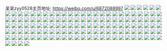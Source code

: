 呆呆zyy0528主页地址: https://weibo.com/u/6872088997 
![](https://wx4.sinaimg.cn/mw2000/007v4Ah7ly1h8vc1neofij30u01agtce.jpg) 
![](https://wx4.sinaimg.cn/mw2000/007v4Ah7ly1h8vc1o1qm2j30u0140q9j.jpg) 
![](https://wx4.sinaimg.cn/mw2000/007v4Ah7ly1h8oaujovpfj30u0140472.jpg) 
![](https://wx4.sinaimg.cn/mw2000/007v4Ah7ly1h8oaugxje0j30u0140n5u.jpg) 
![](https://wx4.sinaimg.cn/mw2000/007v4Ah7ly1h8oauiqi0dj30u0140qbd.jpg) 
![](https://wx4.sinaimg.cn/mw2000/007v4Ah7ly1h8oaukixmuj30u0140dn6.jpg) 
![](https://wx4.sinaimg.cn/mw2000/007v4Ah7ly1h8oaulmcouj30u014046c.jpg) 
![](https://wx4.sinaimg.cn/mw2000/007v4Ah7ly1h8oav5s7r1j30u014013n.jpg) 
![](https://wx4.sinaimg.cn/mw2000/007v4Ah7ly1h8igt2ad0tj31hc0u0wtz.jpg) 
![](https://wx4.sinaimg.cn/mw2000/007v4Ah7ly1h8fd602a8aj31690nsjwh.jpg) 
![](https://wx4.sinaimg.cn/mw2000/007v4Ah7ly1h8fd4f0o5vj31401z413k.jpg) 
![](https://wx4.sinaimg.cn/mw2000/007v4Ah7ly1h8fd4fi7xdj31401z4na7.jpg) 
![](https://wx4.sinaimg.cn/mw2000/007v4Ah7ly1h8fd4heggkj31401z4qer.jpg) 
![](https://wx4.sinaimg.cn/mw2000/007v4Ah7ly1h8fd5zuawbj31hc0u0aih.jpg) 
![](https://wx4.sinaimg.cn/mw2000/007v4Ah7ly1h8fd5z419bj32c0340kjm.jpg) 
![](https://wx4.sinaimg.cn/mw2000/007v4Ah7ly1h8e5p7coykj32c0340hdu.jpg) 
![](https://wx4.sinaimg.cn/mw2000/007v4Ah7ly1h8e5p81tkxj30ia0wjdkl.jpg) 
![](https://wx4.sinaimg.cn/mw2000/007v4Ah7ly1h8e5p8qiacj30u01hcau2.jpg) 
![](https://wx4.sinaimg.cn/mw2000/007v4Ah7ly1h8e5paxfz4j33402c0kjm.jpg) 
![](https://wx4.sinaimg.cn/mw2000/007v4Ah7ly1h8e5pbuedlj31hc0u07h9.jpg) 
![](https://wx4.sinaimg.cn/mw2000/007v4Ah7ly1h8e5pcd3ddj30u01hcqcz.jpg) 
![](https://wx4.sinaimg.cn/mw2000/007v4Ah7ly1h8e5pqp1wij30u01hg4fa.jpg) 
![](https://wx4.sinaimg.cn/mw2000/007v4Ah7ly1h8e5pd6mvxj31o0280x1g.jpg) 
![](https://wx4.sinaimg.cn/mw2000/007v4Ah7ly1h8e5q9r80bj30u0140k03.jpg) 
![](https://wx4.sinaimg.cn/mw2000/007v4Ah7ly1h8cmjbb2bej315s0niq7t.jpg) 
![](https://wx4.sinaimg.cn/mw2000/007v4Ah7ly1h8cmjcepbzj30u00u0q58.jpg) 
![](https://wx4.sinaimg.cn/mw2000/007v4Ah7ly1h8cmjc2da2j31400u0gws.jpg) 
![](https://wx4.sinaimg.cn/mw2000/007v4Ah7ly1h8cmjaubzuj31400u011x.jpg) 
![](https://wx4.sinaimg.cn/mw2000/007v4Ah7ly1h8cmjcosjlj31400u0401.jpg) 
![](https://wx4.sinaimg.cn/mw2000/007v4Ah7ly1h8946ruk4pj30u0140dtp.jpg) 
![](https://wx4.sinaimg.cn/mw2000/007v4Ah7ly1h8946sosujj30u0140k0x.jpg) 
![](https://wx4.sinaimg.cn/mw2000/007v4Ah7ly1h8946tux1pj30u0140wsa.jpg) 
![](https://wx4.sinaimg.cn/mw2000/007v4Ah7ly1h8946v03q2j30u0140qdz.jpg) 
![](https://wx4.sinaimg.cn/mw2000/007v4Ah7ly1h8946qaro4j30u0140dp0.jpg) 
![](https://wx4.sinaimg.cn/mw2000/007v4Ah7ly1h8946vxlzzj30u014013l.jpg) 
![](https://wx4.sinaimg.cn/mw2000/007v4Ah7ly1h85vat0n1jj31400u0444.jpg) 
![](https://wx4.sinaimg.cn/mw2000/007v4Ah7ly1h85varwfp1j31400u07ae.jpg) 
![](https://wx4.sinaimg.cn/mw2000/007v4Ah7ly1h85vauef6gj31400u0gu4.jpg) 
![](https://wx4.sinaimg.cn/mw2000/007v4Ah7ly1h83wy3536qj30pr19qdlo.jpg) 
![](https://wx4.sinaimg.cn/mw2000/007v4Ah7ly1h83x1nr283j30pp1faq9h.jpg) 
![](https://wx4.sinaimg.cn/mw2000/007v4Ah7ly1h83x8x3huzj31hc0u0dsy.jpg) 
![](https://wx4.sinaimg.cn/mw2000/007v4Ah7ly1h83x8yyhs7j33402c0u0y.jpg) 
![](https://wx4.sinaimg.cn/mw2000/007v4Ah7ly1h83x8wojvsj31400u0mzp.jpg) 
![](https://wx4.sinaimg.cn/mw2000/007v4Ah7ly1h83x90pisjj32tc240u0x.jpg) 
![](https://wx4.sinaimg.cn/mw2000/007v4Ah7ly1h83x91t9jfj32402tckjl.jpg) 
![](https://wx4.sinaimg.cn/mw2000/007v4Ah7ly1h83x92xflfj32402tcx4m.jpg) 
![](https://wx4.sinaimg.cn/mw2000/007v4Ah7ly1h83x949w3wj32tc240npd.jpg) 
![](https://wx4.sinaimg.cn/mw2000/007v4Ah7ly1h83x95hf55j32tc240qv5.jpg) 
![](https://wx4.sinaimg.cn/mw2000/007v4Ah7ly1h83x96f6yoj32402tcb29.jpg) 
![](https://wx4.sinaimg.cn/mw2000/007v4Ah7ly1h83x97w9uaj32tc240kjl.jpg) 
![](https://wx4.sinaimg.cn/mw2000/007v4Ah7ly1h83x99rmu2j32402tc1ky.jpg) 
![](https://wx4.sinaimg.cn/mw2000/007v4Ah7ly1h83x9b3q2tj32402tckjl.jpg) 
![](https://wx4.sinaimg.cn/mw2000/007v4Ah7ly1h83x9cmsx5j32tc240x6p.jpg) 
![](https://wx4.sinaimg.cn/mw2000/007v4Ah7ly1h83x9dtsnvj32402tcnpd.jpg) 
![](https://wx4.sinaimg.cn/mw2000/007v4Ah7ly1h83x9hr5rsj32402tchdw.jpg) 
![](https://wx4.sinaimg.cn/mw2000/007v4Ah7ly1h82m2z9yvlj30sh0jgq5k.jpg) 
![](https://wx4.sinaimg.cn/mw2000/007v4Ah7ly1h82m37z20mj30wi1ycqv5.jpg) 
![](https://wx4.sinaimg.cn/mw2000/007v4Ah7ly1h82m3cd6r8j30u0140kgh.jpg) 
![](https://wx4.sinaimg.cn/mw2000/007v4Ah7ly1h82m3akxpyj33402c01kz.jpg) 
![](https://wx4.sinaimg.cn/mw2000/007v4Ah7ly1h82m2yge2oj36bo2z0x6s.jpg) 
![](https://wx4.sinaimg.cn/mw2000/007v4Ah7ly1h82m3d8iraj30u01407um.jpg) 
![](https://wx4.sinaimg.cn/mw2000/007v4Ah7ly1h7z2eqrlugj313u0tu7cw.jpg) 
![](https://wx4.sinaimg.cn/mw2000/007v4Ah7ly1h7z2d3bv52j30u0140jy1.jpg) 
![](https://wx4.sinaimg.cn/mw2000/007v4Ah7ly1h7z2e2atqhj30u0140n3s.jpg) 
![](https://wx4.sinaimg.cn/mw2000/007v4Ah7ly1h7z2d40hjxj31400u07ea.jpg) 
![](https://wx4.sinaimg.cn/mw2000/007v4Ah7ly1h7z2f3ddpij30u01sxafi.jpg) 
![](https://wx4.sinaimg.cn/mw2000/007v4Ah7ly1h7z2effbj1j30u0140tq1.jpg) 
![](https://wx4.sinaimg.cn/mw2000/007v4Ah7ly1h7y6h12d6cj30u01bttc0.jpg) 
![](https://wx4.sinaimg.cn/mw2000/007v4Ah7ly1h7y6gyz0qbj30u0140n2h.jpg) 
![](https://wx4.sinaimg.cn/mw2000/007v4Ah7ly1h7y6h3ey5ij30u0140dq3.jpg) 
![](https://wx4.sinaimg.cn/mw2000/007v4Ah7ly1h7y6gzh2h8j30u0140n1g.jpg) 
![](https://wx4.sinaimg.cn/mw2000/007v4Ah7ly1h7y6h1dcj1j31900u0aat.jpg) 
![](https://wx4.sinaimg.cn/mw2000/007v4Ah7ly1h7y6h0kumuj30u01hc7ep.jpg) 
![](https://wx4.sinaimg.cn/mw2000/007v4Ah7ly1h7y6h1tcgej31400u0jyo.jpg) 
![](https://wx4.sinaimg.cn/mw2000/007v4Ah7ly1h7y6h2kk4mj31400u0wpv.jpg) 
![](https://wx4.sinaimg.cn/mw2000/007v4Ah7ly1h7y6gy809ej30u014042n.jpg) 
![](https://wx4.sinaimg.cn/mw2000/007v4Ah7ly1h7wi3pw463j313u0tu0ym.jpg) 
![](https://wx4.sinaimg.cn/mw2000/007v4Ah7ly1h7tht5caogj30u0140q7g.jpg) 
![](https://wx4.sinaimg.cn/mw2000/007v4Ah7ly1h7tht18l4xj30sx1fegqy.jpg) 
![](https://wx4.sinaimg.cn/mw2000/007v4Ah7ly1h7tht2i3ytj31400u04cl.jpg) 
![](https://wx4.sinaimg.cn/mw2000/007v4Ah7ly1h7tht3e5j0j31400u0ar2.jpg) 
![](https://wx4.sinaimg.cn/mw2000/007v4Ah7ly1h7tht46i26j30k00qoq71.jpg) 
![](https://wx4.sinaimg.cn/mw2000/007v4Ah7ly1h7tht1s81ej30u014048a.jpg) 
![](https://wx4.sinaimg.cn/mw2000/007v4Ah7ly1h7tht4v7nkj30u0140gxt.jpg) 
![](https://wx4.sinaimg.cn/mw2000/007v4Ah7ly1h7tht7559uj31400u0gwe.jpg) 
![](https://wx4.sinaimg.cn/mw2000/007v4Ah7ly1h7s7hnyw4xj30u01sxq7j.jpg) 
![](https://wx4.sinaimg.cn/mw2000/007v4Ah7ly1h7s7hoejkcj31400u0jyr.jpg) 
![](https://wx4.sinaimg.cn/mw2000/007v4Ah7ly1h7s7hr1mg6j30u0140dvr.jpg) 
![](https://wx4.sinaimg.cn/mw2000/007v4Ah7ly1h7s7hplxaej30u0140x0e.jpg) 
![](https://wx4.sinaimg.cn/mw2000/007v4Ah7ly1h7s7hnctfoj31hc0u0tgx.jpg) 
![](https://wx4.sinaimg.cn/mw2000/007v4Ah7ly1h7s7hrkdmzj31400u0aj1.jpg) 
![](https://wx4.sinaimg.cn/mw2000/007v4Ah7ly1h7s7hqdtixj31400u0tod.jpg) 
![](https://wx4.sinaimg.cn/mw2000/007v4Ah7ly1h7s7hnoj8bj30u01sxq7t.jpg) 
![](https://wx4.sinaimg.cn/mw2000/007v4Ah7ly1h7s7imxk7dj30u01sxjxc.jpg) 
![](https://wx4.sinaimg.cn/mw2000/007v4Ah7ly1h7s7hs2rrcj30u0140dno.jpg) 
![](https://wx4.sinaimg.cn/mw2000/007v4Ah7ly1h7s7hovv82j31hc0u07d4.jpg) 
![](https://wx4.sinaimg.cn/mw2000/007v4Ah7ly1h7rrsf4mjyj31hc0u07fr.jpg) 
![](https://wx4.sinaimg.cn/mw2000/007v4Ah7ly1h7qgnvlwpcj31hc0u0gsw.jpg) 
![](https://wx4.sinaimg.cn/mw2000/007v4Ah7ly1h7qgnwce5xj31400u0101.jpg) 
![](https://wx4.sinaimg.cn/mw2000/007v4Ah7ly1h7qgnxsppij31hc0u04dl.jpg) 
![](https://wx4.sinaimg.cn/mw2000/007v4Ah7ly1h7qgnum6kyj31400u0q76.jpg) 
![](https://wx4.sinaimg.cn/mw2000/007v4Ah7ly1h7oo4vkgjnj313u0tu42g.jpg) 
![](https://wx4.sinaimg.cn/mw2000/007v4Ah7ly1h7onzqx1jmj313u0tuais.jpg) 
![](https://wx4.sinaimg.cn/mw2000/007v4Ah7ly1h7onz3bdvfj313u0tu7ef.jpg) 
![](https://wx4.sinaimg.cn/mw2000/007v4Ah7ly1h7onzfu9snj31hc0u0qfj.jpg) 
![](https://wx4.sinaimg.cn/mw2000/007v4Ah7ly1h7onx6rug4j30u0140ah2.jpg) 
![](https://wx4.sinaimg.cn/mw2000/007v4Ah7ly1h7oo1jpuj2j30tu13u7am.jpg) 
![](https://wx4.sinaimg.cn/mw2000/007v4Ah7ly1h7oo1aalvaj30tw13wgs3.jpg) 
![](https://wx4.sinaimg.cn/mw2000/007v4Ah7ly1h7oo2g1uxgj30u0140thl.jpg) 
![](https://wx4.sinaimg.cn/mw2000/007v4Ah7ly1h7oo3umukaj31hc0u0n5o.jpg) 
![](https://wx4.sinaimg.cn/mw2000/007v4Ah7ly1h7m7zc4ndnj33402c0qv8.jpg) 
![](https://wx4.sinaimg.cn/mw2000/007v4Ah7ly1h7m7za8ffpj33402c04qt.jpg) 
![](https://wx4.sinaimg.cn/mw2000/007v4Ah7ly1h7m7zdzjg9j33402c0hdw.jpg) 
![](https://wx4.sinaimg.cn/mw2000/007v4Ah7ly1h7jzk9v2vhj32c0340npd.jpg) 
![](https://wx4.sinaimg.cn/mw2000/007v4Ah7ly1h7jzkam9pfj32c0340e81.jpg) 
![](https://wx4.sinaimg.cn/mw2000/007v4Ah7ly1h7jzk90htrj32c0340kjl.jpg) 
![](https://wx4.sinaimg.cn/mw2000/007v4Ah7ly1h7jzkcb11vj36ns2ysqva.jpg) 
![](https://wx4.sinaimg.cn/mw2000/007v4Ah7ly1h7iywawf7sj30u01hcdps.jpg) 
![](https://wx4.sinaimg.cn/mw2000/007v4Ah7ly1h7hputtt4vj32c03404qq.jpg) 
![](https://wx4.sinaimg.cn/mw2000/007v4Ah7ly1h7hpuvpoimj32c03407wi.jpg) 
![](https://wx4.sinaimg.cn/mw2000/007v4Ah7ly1h7hpusqxrij33402c0x6p.jpg) 
![](https://wx4.sinaimg.cn/mw2000/007v4Ah7ly1h7hpuw9se4j30j60j6n0k.jpg) 
![](https://wx4.sinaimg.cn/mw2000/007v4Ah7ly1h7hpuxg4jvj342030ax6p.jpg) 
![](https://wx4.sinaimg.cn/mw2000/007v4Ah7ly1h7hpuyta36j32c0340hdu.jpg) 
![](https://wx4.sinaimg.cn/mw2000/007v4Ah7ly1h7hpuz9zfij30u01hc47r.jpg) 
![](https://wx4.sinaimg.cn/mw2000/007v4Ah7ly1h7h96b9iw1j30wg0yvjtv.jpg) 
![](https://wx4.sinaimg.cn/mw2000/007v4Ah7ly1h7h96biby4j30j60j6n0k.jpg) 
![](https://wx4.sinaimg.cn/mw2000/007v4Ah7ly1h7gmat2xtjj31be0zkn0m.jpg) 
![](https://wx4.sinaimg.cn/mw2000/007v4Ah7ly1h7gmawammpj33402c0b2c.jpg) 
![](https://wx4.sinaimg.cn/mw2000/007v4Ah7ly1h7gmayc4g7j33402c0u0y.jpg) 
![](https://wx4.sinaimg.cn/mw2000/007v4Ah7ly1h7gmb12axjj32c03401kz.jpg) 
![](https://wx4.sinaimg.cn/mw2000/007v4Ah7ly1h7gmb6dyj9j32c03401l0.jpg) 
![](https://wx4.sinaimg.cn/mw2000/007v4Ah7ly1h7gmb91scsj30k00zkjrz.jpg) 
![](https://wx4.sinaimg.cn/mw2000/007v4Ah7ly1h7gmb8fn86j32c0340npf.jpg) 
![](https://wx4.sinaimg.cn/mw2000/007v4Ah7ly1h7gmasercuj33402c0npg.jpg) 
